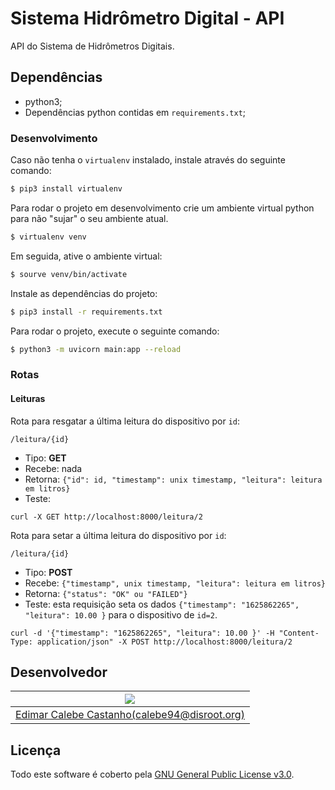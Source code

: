 # Sistema Hidrômetro Digital - API

API do Sistema de Hidrômetros Digitais.

## Dependências

* python3;
* Dependências python contidas em `requirements.txt`;

### Desenvolvimento

Caso não tenha o `virtualenv` instalado, instale através do seguinte comando:

```sh
$ pip3 install virtualenv
```

Para rodar o projeto em desenvolvimento crie um ambiente virtual python para não "sujar" o seu ambiente atual.

```sh
$ virtualenv venv
```

Em seguida, ative o ambiente virtual:

```sh
$ sourve venv/bin/activate
```

Instale as dependências do projeto:

```sh
$ pip3 install -r requirements.txt
```

Para rodar o projeto, execute o seguinte comando:

```sh
$ python3 -m uvicorn main:app --reload
```

### Rotas

#### Leituras

Rota para resgatar a última leitura do dispositivo por `id`:

```
/leitura/{id}
```

* Tipo: **GET**
* Recebe: nada
* Retorna: `{"id": id, "timestamp": unix timestamp, "leitura": leitura em litros}`
* Teste:

```
curl -X GET http://localhost:8000/leitura/2
```

Rota para setar a última leitura do dispositivo por `id`:

```
/leitura/{id}
```

* Tipo: **POST**
* Recebe: `{"timestamp", unix timestamp, "leitura": leitura em litros}`
* Retorna: `{"status": "OK" ou "FAILED"}`
* Teste: esta requisição seta os dados `{"timestamp": "1625862265", "leitura": 10.00 }` para o dispositivo de `id=2`.
```
curl -d '{"timestamp": "1625862265", "leitura": 10.00 }' -H "Content-Type: application/json" -X POST http://localhost:8000/leitura/2
```

## Desenvolvedor

| ![](https://assets.gitlab-static.net/uploads/-/system/user/avatar/2382314/avatar.png?width=200) |
|:------:|
| [Edimar Calebe Castanho(calebe94@disroot.org)](https://gitlab.com/Calebe94) |

## Licença

Todo este software é coberto pela [GNU General Public License v3.0](https://www.gnu.org/licenses/gpl-3.0.en.html).
